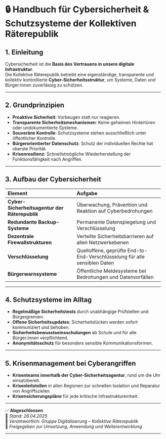 # 🔒 Handbuch für Cybersicherheit & Schutzsysteme der Kollektiven Räterepublik
<!--
Autor: Fabio Weidner
Version: 1.0
Sektion: Digitalisierung
Veröffentlichung: April 2025
-->

## 1. Einleitung

Cybersicherheit ist die **Basis des Vertrauens in unsere digitale Infrastruktur**.  
Die Kollektive Räterepublik betreibt eine eigenständige, transparente und kollektiv kontrollierte **Cyber-Sicherheitsstruktur**, um Systeme, Daten und Bürger:innen zuverlässig zu schützen.

---

## 2. Grundprinzipien

- **Proaktive Sicherheit**: Vorbeugen statt nur reagieren.
- **Transparente Sicherheitsmechanismen**: Keine geheimen Hintertüren oder undokumentierte Systeme.
- **Souveräne Kontrolle**: Schutzsysteme stehen ausschließlich unter öffentlicher Kontrolle.
- **Bürgerorientierter Datenschutz**: Schutz der individuellen Rechte hat oberste Priorität.
- **Krisenresilienz**: Schnellstmögliche Wiederherstellung der Funktionsfähigkeit nach Angriffen.

---

## 3. Aufbau der Cybersicherheit

| Element | Aufgabe |
|:---|:---|
| **Cyber-Sicherheitsagentur der Räterepublik** | Überwachung, Prävention und Reaktion auf Cyberbedrohungen |
| **Redundante Backup-Systeme** | Permanente Datenspiegelung und Verschlüsselung |
| **Dezentrale Firewallstrukturen** | Verteilte Sicherheitsbarrieren auf allen Netzwerkebenen |
| **Verschlüsselung** | Quelloffene, geprüfte End-to-End-Verschlüsselung für alle sensiblen Daten |
| **Bürgerwarnsysteme** | Öffentliche Meldesysteme bei Bedrohungen und Datenvorfällen |

---

## 4. Schutzsysteme im Alltag

- **Regelmäßige Sicherheitstests** durch unabhängige Prüfstellen und Bürgergremien.
- **Offene Sicherheitsupdates**: Sicherheitslücken werden sofort kommuniziert und behoben.
- **Sicherheitsbewusstseinsschulungen** ab Schule und für alle Bürger:innen verpflichtend.
- **Anonymitätsschutz** für besonders sensible Kommunikationsformen.

---

## 5. Krisenmanagement bei Cyberangriffen

- **Krisenteams innerhalb der Cyber-Sicherheitsagentur**, rund um die Uhr einsatzbereit.
- **Krisenleitstellen** in allen Regionen zur schnellen Isolation und Reparatur von Angriffszielen.
- **Krisensicherungspläne** für jede kritische Infrastruktureinheit.

---

✅ **Abgeschlossen**  
📅 *Stand: 26.04.2025*  
🏩 *Verantwortlich: Gruppe Digitalisierung – Kollektive Räterepublik*  
🔐 *Freigegeben zur Umsetzung, Anwendung und Weiterentwicklung*

---
